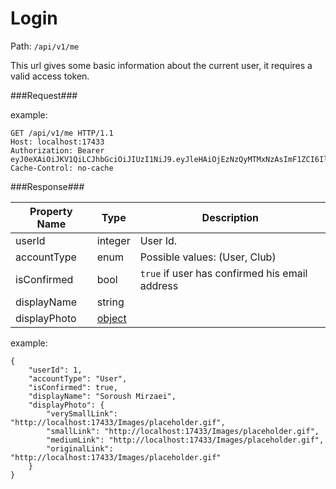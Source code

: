 Login
=

Path: `/api/v1/me`  

This url gives some basic information about the current user, it requires a valid access token.

###Request###

example:

    GET /api/v1/me HTTP/1.1
    Host: localhost:17433
    Authorization: Bearer eyJ0eXAiOiJKV1QiLCJhbGciOiJIUzI1NiJ9.eyJleHAiOjEzNzQyMTMxNzAsImF1ZCI6IlphenogY2xpZW50cyIsInVzciI6MSwiY2xpZW50IjoxLCJpc3MiOiJodHRwczovL3d3dy56YXp6bGlmZS5jb20iLCJ0b2tlblR5cGUiOiJhY2Nlc3NUb2tlbiIsInNjb3BlcyI6ImZ1bGwiLCJuYmYiOjEzNzQyMDk1NzB9.WOadw0ZhtYWC2EgGOCo9wjRBvTe4Cu9C1THia8u4nIk
    Cache-Control: no-cache

###Response###

|Property Name|Type|Description|
|-------------|----|-----------|
|userId|integer|User Id.|
|accountType|enum|Possible values: (User, Club)|
|isConfirmed|bool|`true` if user has confirmed his email address|
|displayName|string||
|displayPhoto|[object](https://github.com/zazzlife/api-docs/blob/master/objects/PhotoLinks.md)||

example:

    {
        "userId": 1,
        "accountType": "User",
        "isConfirmed": true,
        "displayName": "Soroush Mirzaei",
        "displayPhoto": {
            "verySmallLink": "http://localhost:17433/Images/placeholder.gif",
            "smallLink": "http://localhost:17433/Images/placeholder.gif",
            "mediumLink": "http://localhost:17433/Images/placeholder.gif",
            "originalLink": "http://localhost:17433/Images/placeholder.gif"
        }
    }
